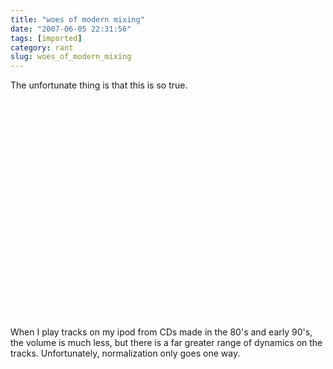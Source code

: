 ```yaml
---
title: "woes of modern mixing"
date: "2007-06-05 22:31:56"
tags: [imported]
category: rant
slug: woes_of_modern_mixing
---
```


The unfortunate thing is that this is so true.

<object width="425" height="350"><param name="movie" value="http://www.youtube.com/v/3Gmex_4hreQ"></param><param name="wmode" value="transparent"></param><embed src="http://www.youtube.com/v/3Gmex_4hreQ" type="application/x-shockwave-flash" wmode="transparent" width="425" height="350"></embed></object>

When I play tracks on my ipod from CDs made in the 80's and early 90's, the volume is much less, but there is a far greater range of dynamics on the tracks. Unfortunately, normalization only goes one way.
